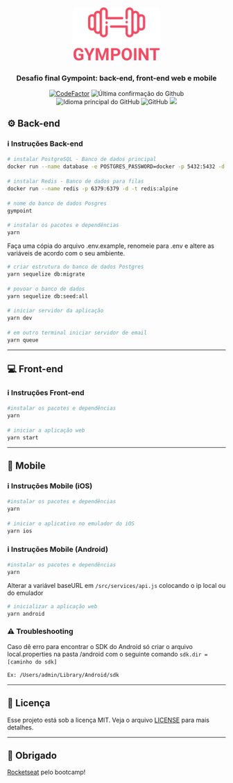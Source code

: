 <h1 align="center">
  <img alt="Gympoint" title="Gympoint" src=".github/logo.png" width="200px" />
</h1>

<h3 align="center">
  Desafio final Gympoint: back-end, front-end web e mobile
</h3>

<p align = "center">
<a href="https://www.codefactor.io/repository/github/hugo-marcelo/gympoint"><img src="https://www.codefactor.io/repository/github/hugo-marcelo/gympoint/badge" alt="CodeFactor" /></a>
<img alt = "Última confirmação do Github" src = "https://img.shields.io/github/last-commit/hugo-marcelo/gympoint">
<img alt = "Idioma principal do GitHub" src = "https://img.shields.io/github/languages/top/hugo-marcelo/gympoint">
<img alt = "GitHub" src = "https://img.shields.io/github/license/hugo-marcelo/gympoint.svg">
<a href="https://www.codacy.com/manual/hugo-marcelo/gympoint?utm_source=github.com&amp;utm_medium=referral&amp;utm_content=hugo-marcelo/gympoint&amp;utm_campaign=Badge_Grade"><img src="https://api.codacy.com/project/badge/Grade/147d0b2836734c79b7ee5ea035f065b4"/></a>
</p>  

## :gear:  Back-end

### :information_source: Instruções Back-end

```bash
# instalar PostgreSQL - Banco de dados principal
docker run --name database -e POSTGRES_PASSWORD=docker -p 5432:5432 -d postgres:11

# instalar Redis - Banco de dados para filas
docker run --name redis -p 6379:6379 -d -t redis:alpine

# nome do banco de dados Posgres
gympoint

# instalar os pacotes e dependências
yarn
```

Faça uma cópia do arquivo .env.example, renomeie para .env e altere as variáveis de acordo com o seu ambiente.
```bash
# criar estrutura do banco de dados Postgres
yarn sequelize db:migrate

# povoar o banco de dados
yarn sequelize db:seed:all

# iniciar servidor da aplicação
yarn dev

# em outro terminal iniciar servidor de email
yarn queue

```
---
## :computer: Front-end

### :information_source: Instruções Front-end

```bash
#instalar os pacotes e dependências
yarn

# iniciar a aplicação web
yarn start
```

---
## :iphone: Mobile

### :information_source: Instruções Mobile (iOS)
```bash
#instalar os pacotes e dependências
yarn

# iniciar o aplicativo no emulador do iOS
yarn ios
```

### :information_source: Instruções Mobile (Android)
```bash
#instalar os pacotes e dependências
yarn
```
Alterar a variável baseURL em `/src/services/api.js` colocando o ip local ou do emulador

```bash
# inicializar a aplicação web
yarn android
```

### :warning: Troubleshooting
Caso dê erro para encontrar o SDK do Android só criar o arquivo local.properties na pasta /android com o seguinte comando
`sdk.dir = [caminho do sdk]`

```bash
Ex: /Users/admin/Library/Android/sdk
```

---
## :memo: Licença

Esse projeto está sob a licença MIT. Veja o arquivo [LICENSE](LICENSE) para mais detalhes.

---
## :clap: Obrigado

[Rocketseat](https://rocketseat.com.br/) pelo bootcamp!
